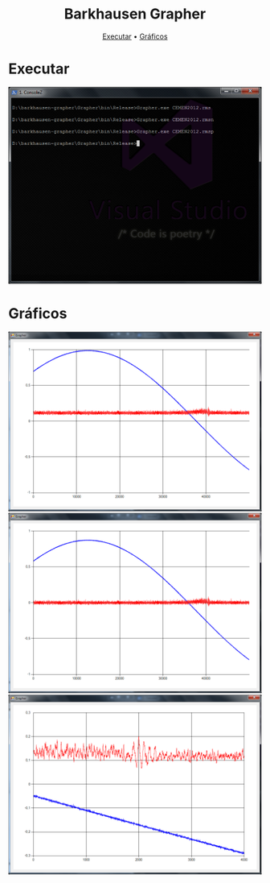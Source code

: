 <h1 align="center">
  Barkhausen Grapher
</h1>
<p align="center">
  <a href="#executar">Executar</a> •
  <a href="#gráficos">Gráficos</a>
</p>

# Executar
![alt text](https://raw.githubusercontent.com/samuel-oldra/BarkhausenGrapher/main/README_IMGS/1.png)
# Gráficos
![alt text](https://raw.githubusercontent.com/samuel-oldra/BarkhausenGrapher/main/README_IMGS/2.png)
![alt text](https://raw.githubusercontent.com/samuel-oldra/BarkhausenGrapher/main/README_IMGS/3.png)
![alt text](https://raw.githubusercontent.com/samuel-oldra/BarkhausenGrapher/main/README_IMGS/4.png)